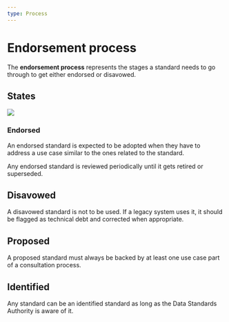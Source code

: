 ```yaml
---
type: Process
---
```


# Endorsement process

The **endorsement process** represents the stages a standard needs to go through to get either endorsed or disavowed.

## States

![](../assets/endorsement_state_machine.svg)

### Endorsed

An endorsed standard is expected to be adopted when they have to address a use case similar to the ones related to the standard.

Any endorsed standard is reviewed periodically until it gets retired or superseded.


## Disavowed

A disavowed standard is not to be used. If a legacy system uses it, it should be flagged as technical debt and corrected when appropriate.

## Proposed

A proposed standard must always be backed by at least one use case part of a consultation process.

## Identified

Any standard can be an identified standard as long as the Data Standards Authority is aware of it.
